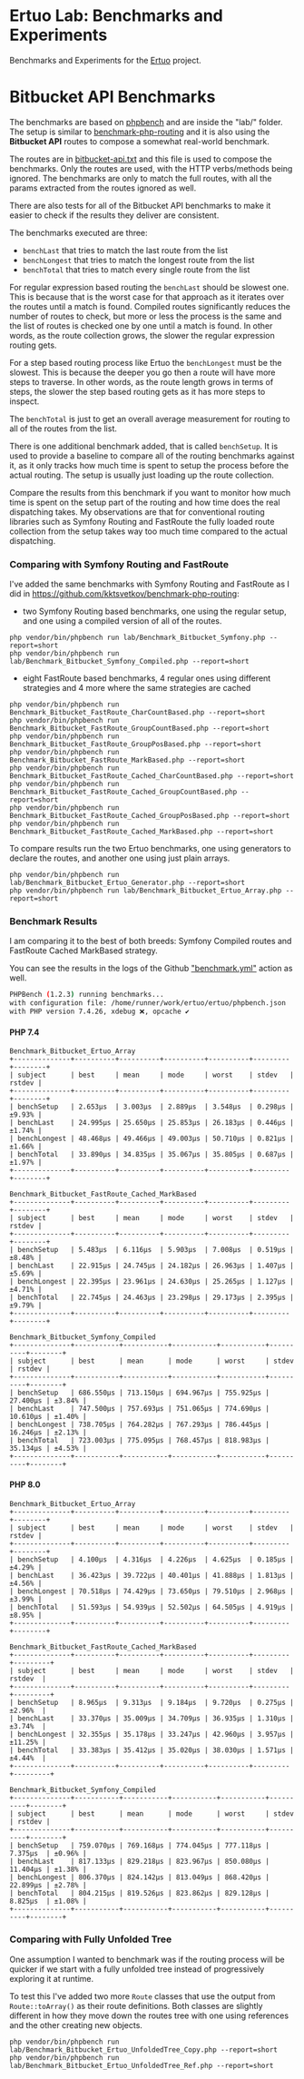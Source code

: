 # Ertuo Lab: Benchmarks and Experiments

Benchmarks and Experiments for the [Ertuo](https://github.com/ertuo-php) project.

# Bitbucket API Benchmarks

The benchmarks are based on [phpbench](https://github/phpbench/phpbench) and are inside the "lab/" folder. The setup is similar to [benchmark-php-routing](https://github.com/kktsvetkov/benchmark-php-routing) and it is also using the **Bitbucket API** routes to compose a somewhat real-world benchmark.

The routes are in [bitbucket-api.txt](lab/Benchmark_Bitbucket/bitbucket-api.txt) and this file is used to compose the benchmarks. Only the routes are used, with the HTTP verbs/methods being ignored. The benchmarks are only to match the full routes, with all the params extracted from the routes ignored as well.

There are also tests for all of the Bitbucket API benchmarks to make it easier to check if the results they deliver are consistent.

The benchmarks executed are three:

* `benchLast` that tries to match the last route from the list
* `benchLongest` that tries to match the longest route from the list
* `benchTotal` that tries to match every single route from the list

For regular expression based routing the `benchLast` should be slowest one. This is because that is the worst case for that approach as it iterates over the routes until a match is found. Compiled routes significantly reduces the number of routes to check, but more or less the process is the same and the list of routes is checked one by one until a match is found. In other words, as the route collection grows, the slower the regular expression routing gets.

For a step based routing process like Ertuo the `benchLongest` must be the slowest. This is because the deeper you go then a route will have more steps to traverse. In other words, as the route length grows in terms of steps, the slower the step based routing gets as it has more steps to inspect.

The `benchTotal` is just to get an overall average measurement for routing to all of the routes from the list.

There is one additional benchmark added, that is called `benchSetup`. It is used to provide a baseline to compare all of the routing benchmarks against it, as it only tracks how much time is spent to setup the process before the actual routing. The setup is usually just loading up the route collection.

Compare the results from this benchmark if you want to monitor how much time is spent on the setup part of the routing and how time does the real dispatching takes. My observations are that for conventional routing libraries such as Symfony Routing and FastRoute the fully loaded route collection from the setup takes way too much time compared to the actual dispatching.

### Comparing with Symfony Routing and FastRoute

I've added the same benchmarks with Symfony Routing and FastRoute as I did in https://github.com/kktsvetkov/benchmark-php-routing:

* two Symfony Routing based benchmarks, one using the regular setup, and one using a compiled version of all of the routes.
```
php vendor/bin/phpbench run lab/Benchmark_Bitbucket_Symfony.php --report=short
php vendor/bin/phpbench run lab/Benchmark_Bitbucket_Symfony_Compiled.php --report=short
```

* eight FastRoute based benchmarks, 4 regular ones using different strategies and 4 more where the same strategies are cached
```
php vendor/bin/phpbench run Benchmark_Bitbucket_FastRoute_CharCountBased.php --report=short
php vendor/bin/phpbench run Benchmark_Bitbucket_FastRoute_GroupCountBased.php --report=short
php vendor/bin/phpbench run Benchmark_Bitbucket_FastRoute_GroupPosBased.php --report=short
php vendor/bin/phpbench run Benchmark_Bitbucket_FastRoute_MarkBased.php --report=short
php vendor/bin/phpbench run Benchmark_Bitbucket_FastRoute_Cached_CharCountBased.php --report=short
php vendor/bin/phpbench run Benchmark_Bitbucket_FastRoute_Cached_GroupCountBased.php --report=short
php vendor/bin/phpbench run Benchmark_Bitbucket_FastRoute_Cached_GroupPosBased.php --report=short
php vendor/bin/phpbench run Benchmark_Bitbucket_FastRoute_Cached_MarkBased.php --report=short
```

To compare results run the two Ertuo benchmarks, one using generators to declare the routes, and another one using just plain arrays.
```
php vendor/bin/phpbench run lab/Benchmark_Bitbucket_Ertuo_Generator.php --report=short
php vendor/bin/phpbench run lab/Benchmark_Bitbucket_Ertuo_Array.php --report=short
```

### Benchmark Results

I am comparing it to the best of both breeds: Symfony Compiled routes and FastRoute Cached MarkBased strategy.

You can see the results in the logs of the Github ["benchmark.yml"](https://github.com/ertuo-php/ertuo/actions/workflows/benchmark.yml) action as well.

```sh
PHPBench (1.2.3) running benchmarks...
with configuration file: /home/runner/work/ertuo/ertuo/phpbench.json
with PHP version 7.4.26, xdebug ❌, opcache ✔
```

#### PHP 7.4

```
Benchmark_Bitbucket_Ertuo_Array
+--------------+----------+----------+----------+----------+---------+--------+
| subject      | best     | mean     | mode     | worst    | stdev   | rstdev |
+--------------+----------+----------+----------+----------+---------+--------+
| benchSetup   | 2.653μs  | 3.003μs  | 2.889μs  | 3.548μs  | 0.298μs | ±9.93% |
| benchLast    | 24.995μs | 25.650μs | 25.853μs | 26.183μs | 0.446μs | ±1.74% |
| benchLongest | 48.468μs | 49.466μs | 49.003μs | 50.710μs | 0.821μs | ±1.66% |
| benchTotal   | 33.890μs | 34.835μs | 35.067μs | 35.805μs | 0.687μs | ±1.97% |
+--------------+----------+----------+----------+----------+---------+--------+

Benchmark_Bitbucket_FastRoute_Cached_MarkBased
+--------------+----------+----------+----------+----------+---------+--------+
| subject      | best     | mean     | mode     | worst    | stdev   | rstdev |
+--------------+----------+----------+----------+----------+---------+--------+
| benchSetup   | 5.483μs  | 6.116μs  | 5.903μs  | 7.008μs  | 0.519μs | ±8.48% |
| benchLast    | 22.915μs | 24.745μs | 24.182μs | 26.963μs | 1.407μs | ±5.69% |
| benchLongest | 22.395μs | 23.961μs | 24.630μs | 25.265μs | 1.127μs | ±4.71% |
| benchTotal   | 22.745μs | 24.463μs | 23.298μs | 29.173μs | 2.395μs | ±9.79% |
+--------------+----------+----------+----------+----------+---------+--------+

Benchmark_Bitbucket_Symfony_Compiled
+--------------+-----------+-----------+-----------+-----------+----------+--------+
| subject      | best      | mean      | mode      | worst     | stdev    | rstdev |
+--------------+-----------+-----------+-----------+-----------+----------+--------+
| benchSetup   | 686.550μs | 713.150μs | 694.967μs | 755.925μs | 27.400μs | ±3.84% |
| benchLast    | 747.500μs | 757.693μs | 751.065μs | 774.690μs | 10.610μs | ±1.40% |
| benchLongest | 738.705μs | 764.282μs | 767.293μs | 786.445μs | 16.246μs | ±2.13% |
| benchTotal   | 723.003μs | 775.095μs | 768.457μs | 818.983μs | 35.134μs | ±4.53% |
+--------------+-----------+-----------+-----------+-----------+----------+--------+
```

#### PHP 8.0

```
Benchmark_Bitbucket_Ertuo_Array
+--------------+----------+----------+----------+----------+---------+--------+
| subject      | best     | mean     | mode     | worst    | stdev   | rstdev |
+--------------+----------+----------+----------+----------+---------+--------+
| benchSetup   | 4.100μs  | 4.316μs  | 4.226μs  | 4.625μs  | 0.185μs | ±4.29% |
| benchLast    | 36.423μs | 39.722μs | 40.401μs | 41.888μs | 1.813μs | ±4.56% |
| benchLongest | 70.518μs | 74.429μs | 73.650μs | 79.510μs | 2.968μs | ±3.99% |
| benchTotal   | 51.593μs | 54.939μs | 52.502μs | 64.505μs | 4.919μs | ±8.95% |
+--------------+----------+----------+----------+----------+---------+--------+

Benchmark_Bitbucket_FastRoute_Cached_MarkBased
+--------------+----------+----------+----------+----------+---------+---------+
| subject      | best     | mean     | mode     | worst    | stdev   | rstdev  |
+--------------+----------+----------+----------+----------+---------+---------+
| benchSetup   | 8.965μs  | 9.313μs  | 9.184μs  | 9.720μs  | 0.275μs | ±2.96%  |
| benchLast    | 33.370μs | 35.009μs | 34.709μs | 36.935μs | 1.310μs | ±3.74%  |
| benchLongest | 32.355μs | 35.178μs | 33.247μs | 42.960μs | 3.957μs | ±11.25% |
| benchTotal   | 33.383μs | 35.412μs | 35.020μs | 38.030μs | 1.571μs | ±4.44%  |
+--------------+----------+----------+----------+----------+---------+---------+

Benchmark_Bitbucket_Symfony_Compiled
+--------------+-----------+-----------+-----------+-----------+----------+--------+
| subject      | best      | mean      | mode      | worst     | stdev    | rstdev |
+--------------+-----------+-----------+-----------+-----------+----------+--------+
| benchSetup   | 759.070μs | 769.168μs | 774.045μs | 777.118μs | 7.375μs  | ±0.96% |
| benchLast    | 817.133μs | 829.218μs | 823.967μs | 850.080μs | 11.404μs | ±1.38% |
| benchLongest | 806.370μs | 824.142μs | 813.049μs | 868.420μs | 22.899μs | ±2.78% |
| benchTotal   | 804.215μs | 819.526μs | 823.862μs | 829.128μs | 8.825μs  | ±1.08% |
+--------------+-----------+-----------+-----------+-----------+----------+--------+
```

### Comparing with Fully Unfolded Tree

One assumption I wanted to benchmark was if the routing process will be quicker if we start with a fully unfolded tree instead of progressively exploring it at runtime.

To test this I've added two more `Route` classes that use the output from `Route::toArray()` as their route definitions. Both classes are slightly different in how they move down the routes tree with one using references and the other creating new objects.
```
php vendor/bin/phpbench run lab/Benchmark_Bitbucket_Ertuo_UnfoldedTree_Copy.php --report=short
php vendor/bin/phpbench run lab/Benchmark_Bitbucket_Ertuo_UnfoldedTree_Ref.php --report=short
```

